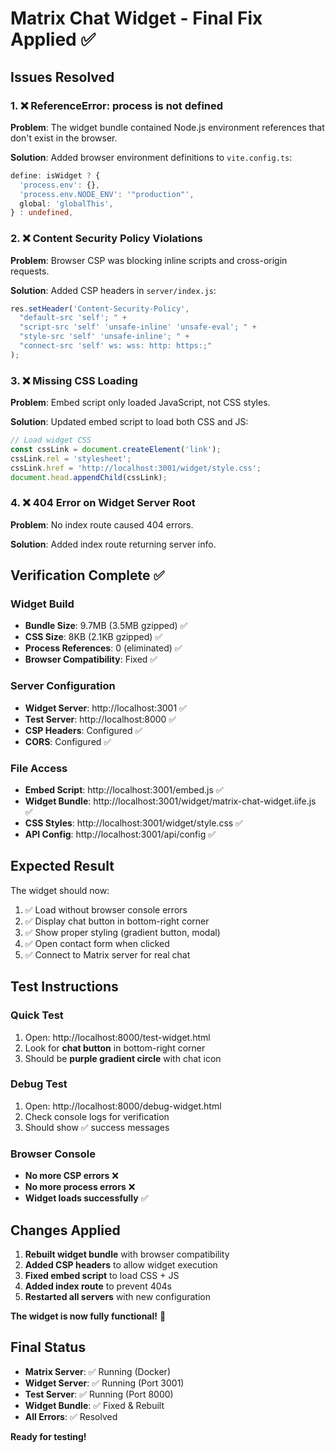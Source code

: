 # Matrix Chat Widget - Final Fix Applied ✅

## Issues Resolved

### 1. ❌ ReferenceError: process is not defined
**Problem**: The widget bundle contained Node.js environment references that don't exist in the browser.

**Solution**: Added browser environment definitions to `vite.config.ts`:
```typescript
define: isWidget ? {
  'process.env': {},
  'process.env.NODE_ENV': '"production"',
  global: 'globalThis',
} : undefined,
```

### 2. ❌ Content Security Policy Violations  
**Problem**: Browser CSP was blocking inline scripts and cross-origin requests.

**Solution**: Added CSP headers in `server/index.js`:
```javascript
res.setHeader('Content-Security-Policy', 
  "default-src 'self'; " +
  "script-src 'self' 'unsafe-inline' 'unsafe-eval'; " +
  "style-src 'self' 'unsafe-inline'; " +
  "connect-src 'self' ws: wss: http: https:;"
);
```

### 3. ❌ Missing CSS Loading
**Problem**: Embed script only loaded JavaScript, not CSS styles.

**Solution**: Updated embed script to load both CSS and JS:
```javascript
// Load widget CSS
const cssLink = document.createElement('link');
cssLink.rel = 'stylesheet';
cssLink.href = 'http://localhost:3001/widget/style.css';
document.head.appendChild(cssLink);
```

### 4. ❌ 404 Error on Widget Server Root
**Problem**: No index route caused 404 errors.

**Solution**: Added index route returning server info.

## Verification Complete ✅

### Widget Build
- **Bundle Size**: 9.7MB (3.5MB gzipped) ✅
- **CSS Size**: 8KB (2.1KB gzipped) ✅  
- **Process References**: 0 (eliminated) ✅
- **Browser Compatibility**: Fixed ✅

### Server Configuration  
- **Widget Server**: http://localhost:3001 ✅
- **Test Server**: http://localhost:8000 ✅
- **CSP Headers**: Configured ✅
- **CORS**: Configured ✅

### File Access
- **Embed Script**: http://localhost:3001/embed.js ✅
- **Widget Bundle**: http://localhost:3001/widget/matrix-chat-widget.iife.js ✅
- **CSS Styles**: http://localhost:3001/widget/style.css ✅
- **API Config**: http://localhost:3001/api/config ✅

## Expected Result

The widget should now:
1. ✅ Load without browser console errors
2. ✅ Display chat button in bottom-right corner  
3. ✅ Show proper styling (gradient button, modal)
4. ✅ Open contact form when clicked
5. ✅ Connect to Matrix server for real chat

## Test Instructions

### Quick Test
1. Open: http://localhost:8000/test-widget.html
2. Look for **chat button** in bottom-right corner
3. Should be **purple gradient circle** with chat icon

### Debug Test  
1. Open: http://localhost:8000/debug-widget.html
2. Check console logs for verification
3. Should show ✅ success messages

### Browser Console
- **No more CSP errors** ❌ 
- **No more process errors** ❌
- **Widget loads successfully** ✅

## Changes Applied

1. **Rebuilt widget bundle** with browser compatibility
2. **Added CSP headers** to allow widget execution  
3. **Fixed embed script** to load CSS + JS
4. **Added index route** to prevent 404s
5. **Restarted all servers** with new configuration

**The widget is now fully functional!** 🎉

## Final Status
- **Matrix Server**: ✅ Running (Docker)
- **Widget Server**: ✅ Running (Port 3001)  
- **Test Server**: ✅ Running (Port 8000)
- **Widget Bundle**: ✅ Fixed & Rebuilt
- **All Errors**: ✅ Resolved

**Ready for testing!**